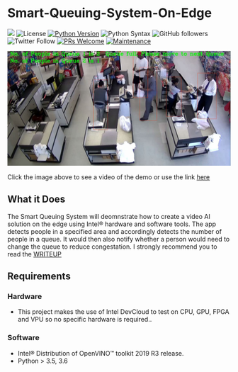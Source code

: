 # Smart-Queuing-System-On-Edge

[![](https://img.shields.io/badge/Rishit-Dagli-brightgreen.svg?colorB=00ff00)](https://www.rishit.tech)
![License](https://img.shields.io/github/license/Rishit-dagli/Smart-Queuing-System-On-Edge)
[![Python Version](https://img.shields.io/badge/Python-3.5|3.6-blue.svg)](https://shields.io/)
![Python Syntax](https://github.com/Rishit-dagli/Smart-Queuing-System-On-Edge/workflows/Python%20Syntax/badge.svg)
![GitHub followers](https://img.shields.io/github/followers/Rishit-dagli?style=social)
![Twitter Follow](https://img.shields.io/twitter/follow/rishit_dagli?style=social)
[![PRs Welcome](https://img.shields.io/badge/PRs-welcome-brightgreen.svg?style=flat-square)](http://makeapullrequest.com)
[![Maintenance](https://img.shields.io/badge/Maintained%3F-yes-green.svg)](https://GitHub.com/Naereen/StrapDown.js/graphs/commit-activity)

[![IMAGE ALT TEXT HERE](https://github.com/Rishit-dagli/Smart-Queuing-System-On-Edge/blob/master/images/reatil_cover.JPG)](https://youtu.be/W-DWBYhrwj0)

Click the image above to see a video of the demo or use the link [here](https://youtu.be/W-DWBYhrwj0)

## What it Does

The Smart Queuing System will deomnstrate how to create a video AI solution on the edge using Intel® hardware and software tools. The app
detects people in a specified area and accordingly detects the number of people in a queue. It would then also notify whether a person
would need to change the queue to reduce congestation. I strongly recommend you to read the 
[WRITEUP](https://github.com/Rishit-dagli/Smart-Queuing-System-On-Edge/blob/master/WRITEUP_Choosing_the_right_hardware.pdf)

## Requirements

### Hardware

* This project makes the use of Intel DevCloud to test on CPU, GPU, FPGA and VPU so no specific hardware is required..

### Software

* Intel® Distribution of OpenVINO™ toolkit 2019 R3 release.
* Python > 3.5, 3.6
